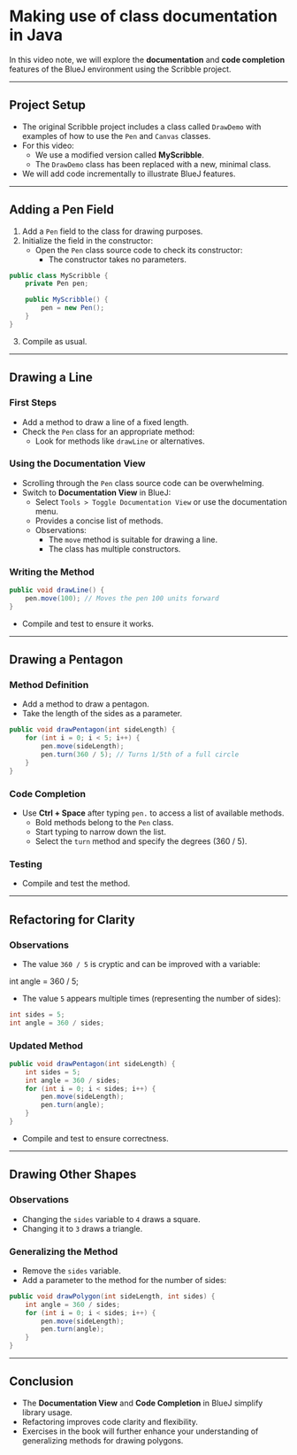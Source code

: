 # Making use of class documentation in Java

In this video note, we will explore the **documentation** and **code completion** features of the BlueJ environment using the Scribble project.

---

## Project Setup

- The original Scribble project includes a class called `DrawDemo` with examples of how to use the `Pen` and `Canvas` classes.
- For this video:
  - We use a modified version called **MyScribble**.
  - The `DrawDemo` class has been replaced with a new, minimal class.
- We will add code incrementally to illustrate BlueJ features.

---

## Adding a Pen Field

1. Add a `Pen` field to the class for drawing purposes.
2. Initialize the field in the constructor:
   - Open the `Pen` class source code to check its constructor:
     - The constructor takes no parameters.
```java
public class MyScribble {
    private Pen pen;

    public MyScribble() {
        pen = new Pen();
    }
}
```

3. Compile as usual.

---

## Drawing a Line

### First Steps
- Add a method to draw a line of a fixed length.
- Check the `Pen` class for an appropriate method:
  - Look for methods like `drawLine` or alternatives.

### Using the Documentation View
- Scrolling through the `Pen` class source code can be overwhelming.
- Switch to **Documentation View** in BlueJ:
  - Select `Tools > Toggle Documentation View` or use the documentation menu.
  - Provides a concise list of methods.
  - Observations:
    - The `move` method is suitable for drawing a line.
    - The class has multiple constructors.

### Writing the Method
```java
public void drawLine() {
    pen.move(100); // Moves the pen 100 units forward
}
```

- Compile and test to ensure it works.

---

## Drawing a Pentagon

### Method Definition
- Add a method to draw a pentagon.
- Take the length of the sides as a parameter.
```java
public void drawPentagon(int sideLength) {
    for (int i = 0; i < 5; i++) {
        pen.move(sideLength);
        pen.turn(360 / 5); // Turns 1/5th of a full circle
    }
}
```

### Code Completion
- Use **Ctrl + Space** after typing `pen.` to access a list of available methods.
  - Bold methods belong to the `Pen` class.
  - Start typing to narrow down the list.
  - Select the `turn` method and specify the degrees (360 / 5).

### Testing
- Compile and test the method.

---

## Refactoring for Clarity

### Observations
- The value `360 / 5` is cryptic and can be improved with a variable:

int angle = 360 / 5;

- The value `5` appears multiple times (representing the number of sides):
```java
int sides = 5;
int angle = 360 / sides;
```

### Updated Method

```java
public void drawPentagon(int sideLength) {
    int sides = 5;
    int angle = 360 / sides;
    for (int i = 0; i < sides; i++) {
        pen.move(sideLength);
        pen.turn(angle);
    }
}
```

- Compile and test to ensure correctness.

---

## Drawing Other Shapes

### Observations
- Changing the `sides` variable to `4` draws a square.
- Changing it to `3` draws a triangle.

### Generalizing the Method
- Remove the `sides` variable.
- Add a parameter to the method for the number of sides:

```java
public void drawPolygon(int sideLength, int sides) {
    int angle = 360 / sides;
    for (int i = 0; i < sides; i++) {
        pen.move(sideLength);
        pen.turn(angle);
    }
}
```

---

## Conclusion

- The **Documentation View** and **Code Completion** in BlueJ simplify library usage.
- Refactoring improves code clarity and flexibility.
- Exercises in the book will further enhance your understanding of generalizing methods for drawing polygons.

